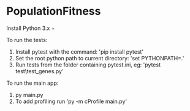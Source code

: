 # PopulationFitness

Install Python 3.x +

To run the tests:
1. Install pytest with the command: 'pip install pytest'
2. Set the root python path to current directory: 'set PYTHONPATH=.'
3. Run tests from the folder containing pytest.ini, eg: 'pytest test\\test_genes.py'

To run the main app:
1. py main.py
2. To add profiling run 'py -m cProfile main.py'
